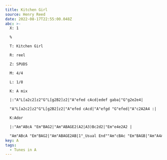 ```yaml
---
title: Kitchen Girl
source: Henry Reed
date: 2022-08-17T22:55:00.048Z
abc: >-
  X: 1

  %

  T: Kitchen Girl

  R: reel

  Z: SPUDS

  M: 4/4

  L: 1/8

  K: A mix

  |:"A"L[a2c2]z2"G"L[g2B2]z2|"A"efed cAcd|edef gaba|"G"g2e2e4|

  "A"L[a2c2]z2"G"L[g2B2]z2|"A"efed cAcd|"A"efgd "G"efed|"A"c2A2A4 :|

  K:Ador

  |:"Am"ABcA "Em"BAG2|"Am"ABAGE2(A2|A3)Bc2d2|"Em"e4e2A2 |

  "Am"ABcA "Em"BAG2|"Am"ABAGE2AB|1"_Usual End""Am"cBAc "Em"BAGB|"Am"A4A4:|2"_Short End""Am".c2z2 "Em".B2z2|"Am"A8|]
key: A
tags:
  - Tunes in A
---
```

